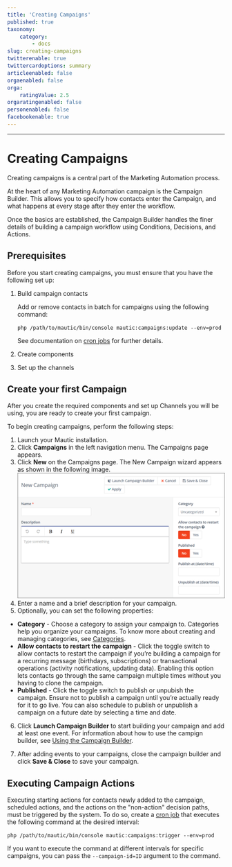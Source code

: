 ```yaml
---
title: 'Creating Campaigns'
published: true
taxonomy:
    category:
        - docs
slug: creating-campaigns
twitterenable: true
twittercardoptions: summary
articleenabled: false
orgaenabled: false
orga:
    ratingValue: 2.5
orgaratingenabled: false
personenabled: false
facebookenable: true
---
```


---------------------

# Creating Campaigns

Creating campaigns is a central part of the Marketing Automation process. 

At the heart of any Marketing Automation campaign is the Campaign Builder. This allows you to specify how contacts enter the Campaign, and what happens at every stage after they enter the workflow. 

Once the basics are established, the Campaign Builder handles the finer details of building a campaign workflow using Conditions, Decisions, and Actions.

## Prerequisites

Before you start creating campaigns, you must ensure that you have the following set up:
<!-- What are the prerequisites of campaign creation? Need more information in this section-->
1. Build campaign contacts

    Add or remove contacts in batch for campaigns using the following command:

    ```
    php /path/to/mautic/bin/console mautic:campaigns:update --env=prod
    ```

    See documentation on [cron jobs][cron-jobs] for further details.


2. Create components
3. Set up the channels

## Create your first Campaign

After you create the required components and set up Channels you will be using, you are ready to create your first campaign. 

To begin creating campaigns, perform the following steps:

1. Launch your Mautic installation.
2. Click **Campaigns** in the left navigation menu. The Campaigns page appears.
3. Click **New** on the Campaigns page. The New Campaign wizard appears  as shown in the following image.
![](new-campaign.gif)
4. Enter a name and a brief description for your campaign.
5. Optionally, you can set the following properties:
 - **Category** - Choose a category to assign your campaign to. Categories help you organize your campaigns. To know more about creating and managing categories, see [Categories][categories].
  - **Allow contacts to restart the campaign** - Click the toggle switch to allow contacts to restart the campaign if you’re building a campaign for a recurring message (birthdays, subscriptions) or transactional operations (activity notifications, updating data). Enabling this option lets contacts go through the same campaign multiple times without you having to clone the campaign.
   - **Published** - Click the toggle switch to publish or unpubish the campaign. Ensure not to publish a campaign until you’re actually ready for it to go live. You can also schedule to publish or unpublish a campaign on  a future date by selecting a time and date.
6. Click **Launch Campaign Builder** to start building your campaign and add at least one event. For information about how to use the campign builder, see [Using the Campaign Builder][using-campaign-builder].

7. After adding events to your campaigns, close the campaign builder and click **Save & Close** to save your campaign.
   

## Executing Campaign Actions

Executing starting actions for contacts newly added to the campaign, scheduled actions, and the actions on the "non-action" decision paths, must be triggered by the system. To do so, create a [cron job][cron-jobs] that executes the following command at the desired interval:

```
php /path/to/mautic/bin/console mautic:campaigns:trigger --env=prod
```

If you want to execute the command at different intervals for specific campaigns, you can pass the `--campaign-id=ID` argument to the command.

[cron-jobs]: </setup/cron-jobs>
[categories]: </categories>
[using-campaign-builder]: </using-campaign-builder>

